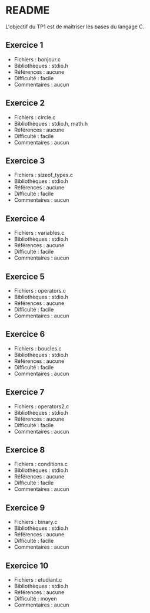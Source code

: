 # README

L'objectif du TP1 est de maîtriser les bases du langage C.

## Exercice 1

- Fichiers : bonjour.c
- Bibliothèques : stdio.h
- Références : aucune
- Difficulté : facile
- Commentaires : aucun

## Exercice 2

- Fichiers : circle.c
- Bibliothèques : stdio.h, math.h
- Références : aucune
- Difficulté : facile
- Commentaires : aucun

## Exercice 3

- Fichiers : sizeof_types.c
- Bibliothèques : stdio.h
- Références : aucune
- Difficulté : facile
- Commentaires : aucun

## Exercice 4

- Fichiers : variables.c
- Bibliothèques : stdio.h
- Références : aucune
- Difficulté : facile
- Commentaires : aucun

## Exercice 5

- Fichiers : operators.c
- Bibliothèques : stdio.h
- Références : aucune
- Difficulté : facile
- Commentaires : aucun

## Exercice 6

- Fichiers : boucles.c
- Bibliothèques : stdio.h
- Références : aucune
- Difficulté : facile
- Commentaires : aucun

## Exercice 7

- Fichiers : operators2.c
- Bibliothèques : stdio.h
- Références : aucune
- Difficulté : facile
- Commentaires : aucun

## Exercice 8

- Fichiers : conditions.c
- Bibliothèques : stdio.h
- Références : aucune
- Difficulté : facile
- Commentaires : aucun

## Exercice 9

- Fichiers : binary.c
- Bibliothèques : stdio.h
- Références : aucune
- Difficulté : facile
- Commentaires : aucun

## Exercice 10

- Fichiers : etudiant.c
- Bibliothèques : stdio.h
- Références : aucune
- Difficulté : moyen
- Commentaires : aucun
